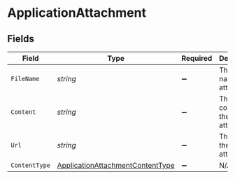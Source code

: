 # ApplicationAttachment


## Fields

| Field                                                                                           | Type                                                                                            | Required                                                                                        | Description                                                                                     | Example                                                                                         |
| ----------------------------------------------------------------------------------------------- | ----------------------------------------------------------------------------------------------- | ----------------------------------------------------------------------------------------------- | ----------------------------------------------------------------------------------------------- | ----------------------------------------------------------------------------------------------- |
| `FileName`                                                                                      | *string*                                                                                        | :heavy_minus_sign:                                                                              | The file name of the attachment.                                                                | resume.pdf                                                                                      |
| `Content`                                                                                       | *string*                                                                                        | :heavy_minus_sign:                                                                              | The content of the attachment.                                                                  | Base64 encoded content                                                                          |
| `Url`                                                                                           | *string*                                                                                        | :heavy_minus_sign:                                                                              | The URL of the attachment.                                                                      | http://example.com/resume.pdf                                                                   |
| `ContentType`                                                                                   | [ApplicationAttachmentContentType](../../Models/Components/ApplicationAttachmentContentType.md) | :heavy_minus_sign:                                                                              | N/A                                                                                             |                                                                                                 |